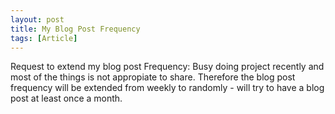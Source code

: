 ```yaml
---
layout: post
title: My Blog Post Frequency
tags: [Article]
---
```


Request to extend my blog post Frequency: Busy doing project recently and most of the things is not appropiate to share. Therefore the blog post frequency will be extended from weekly to randomly - will try to have a blog post at least once a month.
